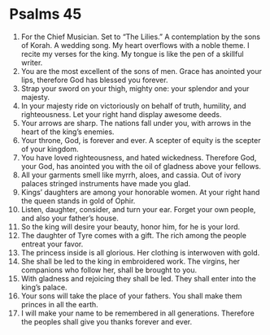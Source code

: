 ﻿
# Psalms 45
1. For the Chief Musician. Set to “The Lilies.” A contemplation by the sons of Korah. A wedding song. My heart overflows with a noble theme. I recite my verses for the king. My tongue is like the pen of a skillful writer. 
2. You are the most excellent of the sons of men. Grace has anointed your lips, therefore God has blessed you forever. 
3. Strap your sword on your thigh, mighty one: your splendor and your majesty. 
4. In your majesty ride on victoriously on behalf of truth, humility, and righteousness. Let your right hand display awesome deeds. 
5. Your arrows are sharp. The nations fall under you, with arrows in the heart of the king’s enemies. 
6. Your throne, God, is forever and ever. A scepter of equity is the scepter of your kingdom. 
7. You have loved righteousness, and hated wickedness. Therefore God, your God, has anointed you with the oil of gladness above your fellows. 
8. All your garments smell like myrrh, aloes, and cassia. Out of ivory palaces stringed instruments have made you glad. 
9. Kings’ daughters are among your honorable women. At your right hand the queen stands in gold of Ophir. 
10. Listen, daughter, consider, and turn your ear. Forget your own people, and also your father’s house. 
11. So the king will desire your beauty, honor him, for he is your lord. 
12. The daughter of Tyre comes with a gift. The rich among the people entreat your favor. 
13. The princess inside is all glorious. Her clothing is interwoven with gold. 
14. She shall be led to the king in embroidered work. The virgins, her companions who follow her, shall be brought to you. 
15. With gladness and rejoicing they shall be led. They shall enter into the king’s palace. 
16. Your sons will take the place of your fathers. You shall make them princes in all the earth. 
17. I will make your name to be remembered in all generations. Therefore the peoples shall give you thanks forever and ever. 
